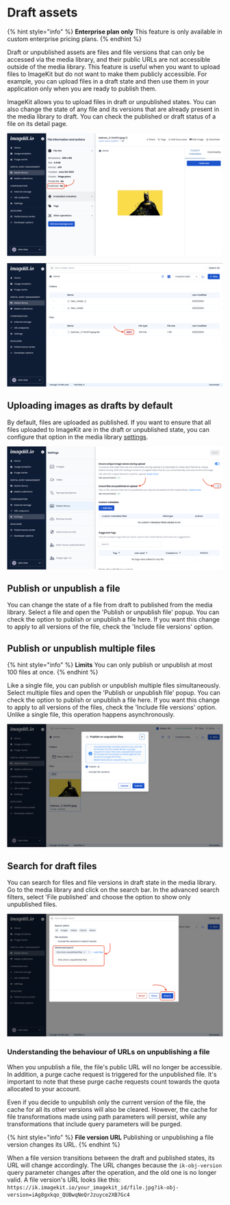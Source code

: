 # Draft assets

{% hint style="info" %}
**Enterprise plan only**
This feature is only available in custom enterprise pricing plans.
{% endhint %}

Draft or unpublished assets are files and file versions that can only be accessed via the media library, and their public URLs are not accessible outside of the media library. This feature is useful when you want to upload files to ImageKit but do not want to make them publicly accessible. For example, you can upload files in a draft state and then use them in your application only when you are ready to publish them.

ImageKit allows you to upload files in draft or unpublished states. You can also change the state of any file and its versions that are already present in the media library to draft. You can check the published or draft status of a file on its detail page.

![Published or draft status of a file (detail page)](<../../.gitbook/assets/published-draft-status.png>)

![Published or draft status of a file (list view)](<../../.gitbook/assets/published-draft-status-list.png>)

## Uploading images as drafts by default

By default, files are uploaded as published. If you want to ensure that all files uploaded to ImageKit are in the draft or unpublished state, you can configure that option in the media library [settings](https://imagekit.io/dashboard/settings/media-library).

![Upload files in draft state by default](<../../.gitbook/assets/publish-file-on-upload-setting.png>)

## Publish or unpublish a file

You can change the state of a file from draft to published from the media library. Select a file and open the 'Publish or unpublish file' popup. You can check the option to publish or unpublish a file here. If you want this change to apply to all versions of the file, check the 'Include file versions' option.

## Publish or unpublish multiple files

{% hint style="info" %}
**Limits**
You can only publish or unpublish at most 100 files at once.
{% endhint %}

Like a single file, you can publish or unpublish multiple files simultaneously. Select multiple files and open the 'Publish or unpublish file' popup. You can check the option to publish or unpublish a file here. If you want this change to apply to all versions of the files, check the 'Include file versions' option. Unlike a single file, this operation happens asynchronously.

![Publish or unpublish a files](<../../.gitbook/assets/publish-unpublish-file-modal.png>)

## Search for draft files

You can search for files and file versions in draft state in the media library. Go to the media library and click on the search bar. In the advanced search filters, select 'File published' and choose the option to show only unpublished files.

![Search for unpublished files in the media library](<../../.gitbook/assets/search-unpublished-files.png>)

### Understanding the behaviour of URLs on unpublishing a file

When you unpublish a file, the file's public URL will no longer be accessible. In addition, a purge cache request is triggered for the unpublished file. It's important to note that these purge cache requests count towards the quota allocated to your account.

Even if you decide to unpublish only the current version of the file, the cache for all its other versions will also be cleared. However, the cache for file transformations made using path parameters will persist, while any transformations that include query parameters will be purged.

{% hint style="info" %}
**File version URL**
Publishing or unpublishing a file version changes its URL.
{% endhint %}

When a file version transitions between the draft and published states, its URL will change accordingly. The URL changes because the `ik-obj-version` query parameter changes after the operation, and the old one is no longer valid. A file version's URL looks like this: `https://ik.imagekit.io/your_imagekit_id/file.jpg?ik-obj-version=iAg8gxkqo_QUBwqNeQrJzuyce2XB7Gc4`
